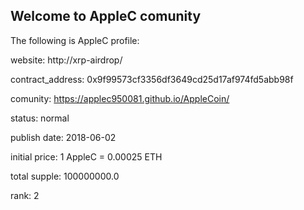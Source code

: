 ## Welcome to AppleC comunity

The following is AppleC profile:

website: http://xrp-airdrop/

contract_address: 0x9f99573cf3356df3649cd25d17af974fd5abb98f

comunity: https://applec950081.github.io/AppleCoin/

status: normal

publish date: 2018-06-02


initial price: 1 AppleC = 0.00025 ETH

total supple: 100000000.0

rank: 2

